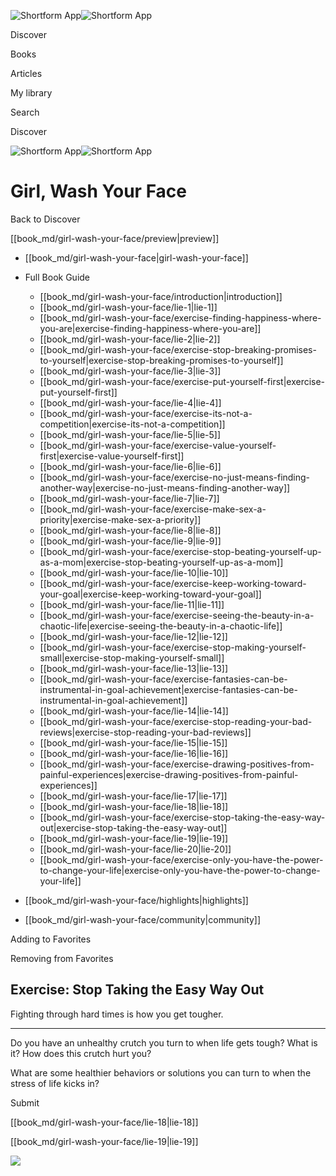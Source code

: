 ![Shortform App](/img/logo.36a2399e.svg)![Shortform App](/img/logo-dark.70c1b072.svg)

Discover

Books

Articles

My library

Search

Discover

![Shortform App](/img/logo.36a2399e.svg)![Shortform App](/img/logo-dark.70c1b072.svg)

# Girl, Wash Your Face

Back to Discover

[[book_md/girl-wash-your-face/preview|preview]]

  * [[book_md/girl-wash-your-face|girl-wash-your-face]]
  * Full Book Guide

    * [[book_md/girl-wash-your-face/introduction|introduction]]
    * [[book_md/girl-wash-your-face/lie-1|lie-1]]
    * [[book_md/girl-wash-your-face/exercise-finding-happiness-where-you-are|exercise-finding-happiness-where-you-are]]
    * [[book_md/girl-wash-your-face/lie-2|lie-2]]
    * [[book_md/girl-wash-your-face/exercise-stop-breaking-promises-to-yourself|exercise-stop-breaking-promises-to-yourself]]
    * [[book_md/girl-wash-your-face/lie-3|lie-3]]
    * [[book_md/girl-wash-your-face/exercise-put-yourself-first|exercise-put-yourself-first]]
    * [[book_md/girl-wash-your-face/lie-4|lie-4]]
    * [[book_md/girl-wash-your-face/exercise-its-not-a-competition|exercise-its-not-a-competition]]
    * [[book_md/girl-wash-your-face/lie-5|lie-5]]
    * [[book_md/girl-wash-your-face/exercise-value-yourself-first|exercise-value-yourself-first]]
    * [[book_md/girl-wash-your-face/lie-6|lie-6]]
    * [[book_md/girl-wash-your-face/exercise-no-just-means-finding-another-way|exercise-no-just-means-finding-another-way]]
    * [[book_md/girl-wash-your-face/lie-7|lie-7]]
    * [[book_md/girl-wash-your-face/exercise-make-sex-a-priority|exercise-make-sex-a-priority]]
    * [[book_md/girl-wash-your-face/lie-8|lie-8]]
    * [[book_md/girl-wash-your-face/lie-9|lie-9]]
    * [[book_md/girl-wash-your-face/exercise-stop-beating-yourself-up-as-a-mom|exercise-stop-beating-yourself-up-as-a-mom]]
    * [[book_md/girl-wash-your-face/lie-10|lie-10]]
    * [[book_md/girl-wash-your-face/exercise-keep-working-toward-your-goal|exercise-keep-working-toward-your-goal]]
    * [[book_md/girl-wash-your-face/lie-11|lie-11]]
    * [[book_md/girl-wash-your-face/exercise-seeing-the-beauty-in-a-chaotic-life|exercise-seeing-the-beauty-in-a-chaotic-life]]
    * [[book_md/girl-wash-your-face/lie-12|lie-12]]
    * [[book_md/girl-wash-your-face/exercise-stop-making-yourself-small|exercise-stop-making-yourself-small]]
    * [[book_md/girl-wash-your-face/lie-13|lie-13]]
    * [[book_md/girl-wash-your-face/exercise-fantasies-can-be-instrumental-in-goal-achievement|exercise-fantasies-can-be-instrumental-in-goal-achievement]]
    * [[book_md/girl-wash-your-face/lie-14|lie-14]]
    * [[book_md/girl-wash-your-face/exercise-stop-reading-your-bad-reviews|exercise-stop-reading-your-bad-reviews]]
    * [[book_md/girl-wash-your-face/lie-15|lie-15]]
    * [[book_md/girl-wash-your-face/lie-16|lie-16]]
    * [[book_md/girl-wash-your-face/exercise-drawing-positives-from-painful-experiences|exercise-drawing-positives-from-painful-experiences]]
    * [[book_md/girl-wash-your-face/lie-17|lie-17]]
    * [[book_md/girl-wash-your-face/lie-18|lie-18]]
    * [[book_md/girl-wash-your-face/exercise-stop-taking-the-easy-way-out|exercise-stop-taking-the-easy-way-out]]
    * [[book_md/girl-wash-your-face/lie-19|lie-19]]
    * [[book_md/girl-wash-your-face/lie-20|lie-20]]
    * [[book_md/girl-wash-your-face/exercise-only-you-have-the-power-to-change-your-life|exercise-only-you-have-the-power-to-change-your-life]]
  * [[book_md/girl-wash-your-face/highlights|highlights]]
  * [[book_md/girl-wash-your-face/community|community]]



Adding to Favorites 

Removing from Favorites 

## Exercise: Stop Taking the Easy Way Out

Fighting through hard times is how you get tougher.

* * *

Do you have an unhealthy crutch you turn to when life gets tough? What is it? How does this crutch hurt you?

What are some healthier behaviors or solutions you can turn to when the stress of life kicks in?

Submit 

[[book_md/girl-wash-your-face/lie-18|lie-18]]

[[book_md/girl-wash-your-face/lie-19|lie-19]]

![](https://bat.bing.com/action/0?ti=56018282&Ver=2&mid=72981349-f4ec-45df-a975-49b775c0b47e&sid=49fff5b0636c11eeb9c611038afc8668&vid=4a005010636c11ee80c703d4c4a7acd5&vids=0&msclkid=N&pi=0&lg=en-US&sw=800&sh=600&sc=24&nwd=1&tl=Shortform%20%7C%20Book&p=https%3A%2F%2Fwww.shortform.com%2Fapp%2Fbook%2Fgirl-wash-your-face%2Fexercise-stop-taking-the-easy-way-out&r=&lt=319&evt=pageLoad&sv=1&rn=117074)
